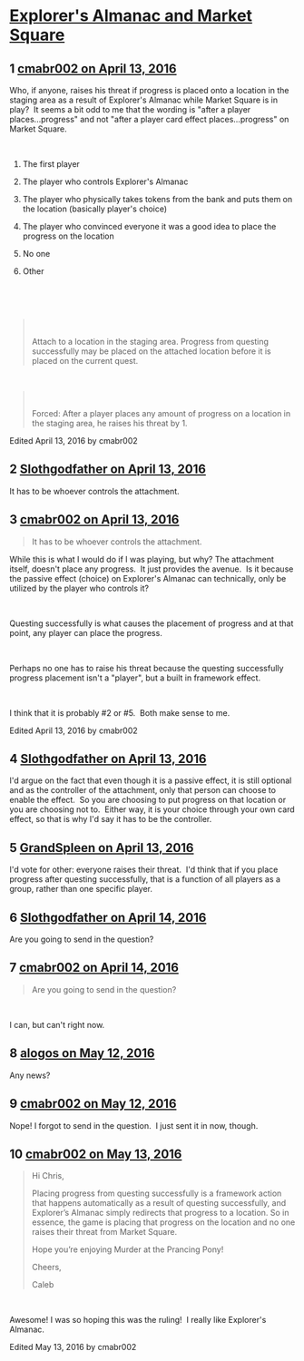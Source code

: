 # [Explorer&#039;s Almanac and Market Square](https://community.fantasyflightgames.com/topic/217248-explorers-almanac-and-market-square/)

## 1 [cmabr002 on April 13, 2016](https://community.fantasyflightgames.com/topic/217248-explorers-almanac-and-market-square/?do=findComment&comment=2168009)

Who, if anyone, raises his threat if progress is placed onto a location in the staging area as a result of Explorer's Almanac while Market Square is in play?  It seems a bit odd to me that the wording is "after a player places...progress" and not "after a player card effect places...progress" on Market Square. 

 

1) The first player

2) The player who controls Explorer's Almanac

3) The player who physically takes tokens from the bank and puts them on the location (basically player's choice)

4) The player who convinced everyone it was a good idea to place the progress on the location

5) No one

6) Other

 

 

>  
> 
> Attach to a location in the staging area.
> Progress from questing successfully may be placed on the attached location before it is placed on the current quest.

 

>  
> 
> Forced: After a player places any amount of progress on a location in the staging area, he raises his threat by 1.

Edited April 13, 2016 by cmabr002

## 2 [Slothgodfather on April 13, 2016](https://community.fantasyflightgames.com/topic/217248-explorers-almanac-and-market-square/?do=findComment&comment=2168010)

It has to be whoever controls the attachment.  

## 3 [cmabr002 on April 13, 2016](https://community.fantasyflightgames.com/topic/217248-explorers-almanac-and-market-square/?do=findComment&comment=2168015)

> It has to be whoever controls the attachment.  

While this is what I would do if I was playing, but why? The attachment itself, doesn't place any progress.  It just provides the avenue.  Is it because the passive effect (choice) on Explorer's Almanac can technically, only be utilized by the player who controls it?

 

Questing successfully is what causes the placement of progress and at that point, any player can place the progress.

 

Perhaps no one has to raise his threat because the questing successfully progress placement isn't a "player", but a built in framework effect.

 

I think that it is probably #2 or #5.  Both make sense to me.

Edited April 13, 2016 by cmabr002

## 4 [Slothgodfather on April 13, 2016](https://community.fantasyflightgames.com/topic/217248-explorers-almanac-and-market-square/?do=findComment&comment=2168094)

I'd argue on the fact that even though it is a passive effect, it is still optional and as the controller of the attachment, only that person can choose to enable the effect.  So you are choosing to put progress on that location or you are choosing not to.  Either way, it is your choice through your own card effect, so that is why I'd say it has to be the controller.   

## 5 [GrandSpleen on April 13, 2016](https://community.fantasyflightgames.com/topic/217248-explorers-almanac-and-market-square/?do=findComment&comment=2168275)

I'd vote for other: everyone raises their threat.  I'd think that if you place progress after questing successfully, that is a function of all players as a group, rather than one specific player.

## 6 [Slothgodfather on April 14, 2016](https://community.fantasyflightgames.com/topic/217248-explorers-almanac-and-market-square/?do=findComment&comment=2169631)

Are you going to send in the question?

## 7 [cmabr002 on April 14, 2016](https://community.fantasyflightgames.com/topic/217248-explorers-almanac-and-market-square/?do=findComment&comment=2169739)

> Are you going to send in the question?

 

I can, but can't right now.

## 8 [alogos on May 12, 2016](https://community.fantasyflightgames.com/topic/217248-explorers-almanac-and-market-square/?do=findComment&comment=2213909)

Any news?

## 9 [cmabr002 on May 12, 2016](https://community.fantasyflightgames.com/topic/217248-explorers-almanac-and-market-square/?do=findComment&comment=2213921)

Nope! I forgot to send in the question.  I just sent it in now, though.

## 10 [cmabr002 on May 13, 2016](https://community.fantasyflightgames.com/topic/217248-explorers-almanac-and-market-square/?do=findComment&comment=2215097)

> Hi Chris,
> 
> Placing progress from questing successfully is a framework action that happens automatically as a result of questing successfully, and Explorer’s Almanac simply redirects that progress to a location. So in essence, the game is placing that progress on the location and no one raises their threat from Market Square.
> 
> Hope you’re enjoying Murder at the Prancing Pony!
> 
> Cheers,
> 
> Caleb

 

Awesome! I was so hoping this was the ruling!  I really like Explorer's Almanac.

Edited May 13, 2016 by cmabr002

